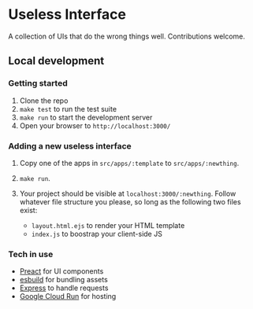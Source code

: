 # Useless Interface

A collection of UIs that do the wrong things well. Contributions welcome.

## Local development

### Getting started
1. Clone the repo
2. `make test` to run the test suite
2. `make run` to start the development server
3. Open your browser to `http://localhost:3000/`

### Adding a new useless interface

1. Copy one of the apps in `src/apps/:template` to `src/apps/:newthing`.
2. `make run`.
3. Your project should be visible at `localhost:3000/:newthing`. Follow
   whatever file structure you please, so long as the following two files
   exist:

   * `layout.html.ejs` to render your HTML template
   * `index.js` to boostrap your client-side JS


### Tech in use
* [Preact](https://preactjs.com/) for UI components
* [esbuild](https://esbuild.github.io/) for bundling assets
* [Express](https://expressjs.com/) to handle requests
* [Google Cloud Run](https://cloud.google.com/run) for hosting
